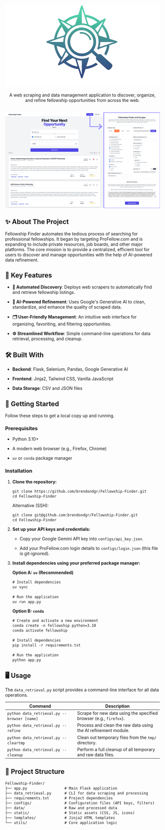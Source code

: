 <div align="center">
<img src="images/title.png" alt="Fellowship Finder" width="600">
</div>

<div align="center">

A web scraping and data management application to discover, organize, and refine fellowship opportunities from across the web.

</div>

<br>

<div align="center">
<img src="images/both_pages.png" alt="Fellowship Finder Interface" width="800">
</div>

## ✨ About The Project

Fellowship Finder automates the tedious process of searching for professional fellowships. It began by targeting ProFellow.com and is expanding to include private resources, job boards, and other major platforms. The core mission is to provide a centralized, efficient tool for users to discover and manage opportunities with the help of AI-powered data refinement.

## 🚀 Key Features

* **🤖 Automated Discovery**: Deploys web scrapers to automatically find and retrieve fellowship listings.

* **🧠 AI-Powered Refinement**: Uses Google's Generative AI to clean, standardize, and enhance the quality of scraped data.

* **🗂️ User-Friendly Management**: An intuitive web interface for organizing, favoriting, and filtering opportunities.

* **⚙️ Streamlined Workflow**: Simple command-line operations for data retrieval, processing, and cleanup.

## 🛠️ Built With

* **Backend**: Flask, Selenium, Pandas, Google Generative AI

* **Frontend**: Jinja2, Tailwind CSS, Vanilla JavaScript

* **Data Storage**: CSV and JSON files

## 🏁 Getting Started

Follow these steps to get a local copy up and running.

### Prerequisites

* Python 3.10+

* A modern web browser (e.g., Firefox, Chrome)

* `uv` or `conda` package manager

### Installation

1. **Clone the repository:**

   ```
   git clone https://github.com/brendondgr/Fellowship-Finder.git
   cd Fellowship-Finder
   ```

   Alternative (SSH):

   ```
   git clone git@github.com:brendondgr/Fellowship-Finder.git
   cd Fellowship-Finder
   ```

2. **Set up your API keys and credentials:**

   * Copy your Google Gemini API key into `configs/api_key.json`.

   * Add your ProFellow.com login details to `configs/login.json` (this file is git-ignored).

3. **Install dependencies using your preferred package manager:**

   **Option A: `uv` (Recommended)**

   ```
   # Install dependencies
   uv sync
   
   # Run the application
   uv run app.py
   ```

   **Option B: `conda`**

   ```
   # Create and activate a new environment
   conda create -n fellowship python=3.10
   conda activate fellowship
   
   # Install dependencies
   pip install -r requirements.txt
   
   # Run the application
   python app.py
   ```

## 🖥️ Usage

The `data_retrieval.py` script provides a command-line interface for all data operations.

| **Command** | **Description** | 
|---|---|
| `python data_retrieval.py --browser [name]` | Scrape for new data using the specified browser (e.g., `firefox`). | 
| `python data_retrieval.py --refine` | Process and clean the raw data using the AI refinement module. | 
| `python data_retrieval.py --cleartmp` | Clean out temporary files from the `tmp/` directory. | 
| `python data_retrieval.py --cleanup` | Perform a full cleanup of all temporary and raw data files. | 

## 📂 Project Structure

```
Fellowship-Finder/
├── app.py                 # Main Flask application
├── data_retrieval.py      # CLI for data scraping and processing
├── requirements.txt       # Project dependencies
├── configs/               # Configuration files (API keys, filters)
├── data/                  # Raw and processed data
├── static/                # Static assets (CSS, JS, icons)
├── templates/             # Jinja2 HTML templates
└── utils/                 # Core application logic
